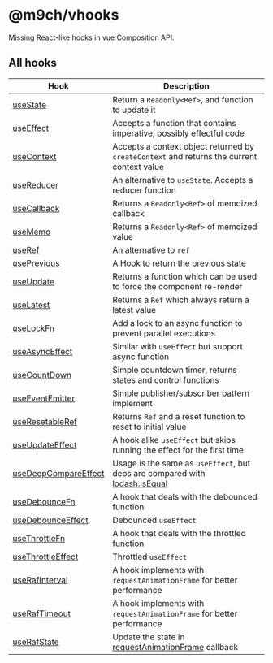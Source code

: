# @m9ch/vhooks

Missing React-like hooks in vue Composition API.

## All hooks

| Hook | Description |
| ---- | ----------- |
| [useState](./src/useState/README.md) | Return a `Readonly<Ref>`, and function to update it |
| [useEffect](./src/useEffect/README.md) | Accepts a function that contains imperative, possibly effectful code |
| [useContext](./src/useContext/README.md) | Accepts a context object returned by `createContext` and returns the current context value |
| [useReducer](./src/useReducer/README.md) | An alternative to `useState`. Accepts a reducer function |
| [useCallback](./src/useCallback/README.md) | Returns a `Readonly<Ref>` of memoized callback |
| [useMemo](./src/useMemo/README.md) | Returns a `Readonly<Ref>` of memoized value |
| [useRef](./src/useRef/README.md) | An alternative to `ref` |
| [usePrevious](./src/usePrevious/README.md) | A Hook to return the previous state |
| [useUpdate](./src/useUpdate/README.md) | Returns a function which can be used to force the component re-render |
| [useLatest](./src/useLatest/README.md) | Returns a `Ref` which always return a latest value |
| [useLockFn](./src/useLockFn/README.md) | Add a lock to an async function to prevent parallel executions |
| [useAsyncEffect](./src/useAsyncEffect/README.md) | Similar with `useEffect` but support async function |
| [useCountDown](./src/useCountDown/README.md) | Simple countdown timer, returns states and control functions |
| [useEventEmitter](./src/useEventEmitter/README.md) | Simple publisher/subscriber pattern implement |
| [useResetableRef](./src/useResetableRef/README.md) | Returns `Ref` and a reset function to reset to initial value |
| [useUpdateEffect](./src/useUpdateEffect/README.md) | A hook alike `useEffect` but skips running the effect for the first time |
| [useDeepCompareEffect](./src/useDeepCompareEffect/README.md) | Usage is the same as `useEffect`, but deps are compared with [lodash.isEqual](https://lodash.com/docs/4.17.15#isEqual) |
| [useDebounceFn](./src/useDebounceFn/README.md) | A hook that deals with the debounced function |
| [useDebounceEffect](./src/useDebounceEffect/README.md) | Debounced `useEffect` |
| [useThrottleFn](./src/useThrottleFn/README.md) | A hook that deals with the throttled function |
| [useThrottleEffect](./src/useThrottleEffect/README.md) | Throttled `useEffect` |
| [useRafInterval](./src/useRafInterval/README.md) | A hook implements with `requestAnimationFrame` for better performance |
| [useRafTimeout](./src/useRafTimeout/README.md) | A hook implements with `requestAnimationFrame` for better performance |
| [useRafState](./src/useRafState/README.md) | Update the state in [requestAnimationFrame](https://developer.mozilla.org/en-US/docs/Web/API/window/requestAnimationFrame) callback |
